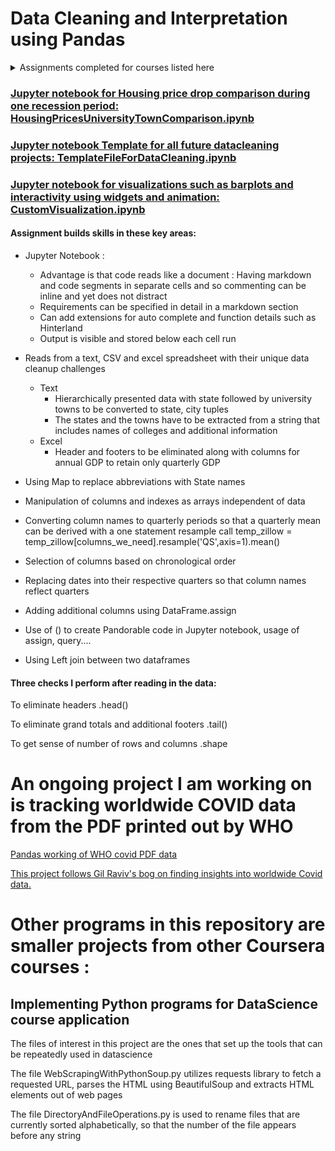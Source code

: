 # Data Cleaning and Interpretation using Pandas 

<details>
  <summary markdown="span">Assignments completed for courses listed here</summary>
      <li>1. University of Michigan Introduction to Data Science in Python</li>
      <li>2. University of California Berkeley : Foundations of Data Science: Inferential thinking by resampling</li>
</details>


###  [Jupyter notebook for Housing price drop comparison during one recession period: HousingPricesUniversityTownComparison.ipynb](https://github.com/sjtalkar/DataCleaningAndTTest)
###  [Jupyter notebook Template for all future datacleaning projects: TemplateFileForDataCleaning.ipynb](https://github.com/sjtalkar/StartHereTemplates/blob/master/TemplateFileForDataCleaning.ipynb)
###  [Jupyter notebook for visualizations such as barplots and interactivity using widgets and animation: CustomVisualization.ipynb ](https://github.com/sjtalkar/VisualizationUsingMatplotlib/blob/master/CustomVisualization.ipynb)


#### Assignment builds skills in these key areas: 

* Jupyter Notebook : 
  * Advantage is that code reads like a document : Having markdown and code segments in separate cells and so commenting can be inline and yet does not distract
  * Requirements can be specified in detail in a markdown section
  * Can add extensions for auto complete and function details such as Hinterland
  * Output is visible and stored below each cell run

* Reads from a text, CSV and excel spreadsheet with their unique data cleanup challenges 
  * Text
    * Hierarchically presented data with state followed by university towns to be converted to state, city tuples
    * The states and the towns have to be extracted from a string that includes names of colleges and additional information
  * Excel
    * Header and footers to be eliminated along with columns for annual GDP to retain only quarterly GDP

* Using Map to replace abbreviations with State names
* Manipulation of columns and indexes as arrays independent of data
* Converting column names to quarterly periods so that a quarterly mean can be derived with a one statement resample call
  temp_zillow = temp_zillow[columns_we_need].resample('QS',axis=1).mean()
* Selection of columns based on  chronological order 
* Replacing dates into their respective quarters so that column names reflect quarters
* Adding additional columns using DataFrame.assign
* Use of () to create Pandorable code in Jupyter notebook, usage of assign, query....
* Using Left join between two dataframes

#### Three checks I perform after reading in the data:
To eliminate headers
.head()

To eliminate grand totals and additional footers
.tail()

To get sense of number of rows and columns
.shape 


# An ongoing project I am working on is tracking worldwide COVID data from the PDF printed out by WHO
[Pandas working of WHO covid PDF data](https://github.com/sjtalkar/ComparisonStudyPowerBIAndPandas)

[This project follows Gil Raviv's bog on finding insights into worldwide Covid data.](https://datachant.com/2020/07/16/import-who-covid-19-data-from-pdf/?mc_cid=548415d80c&mc_eid=11642bb66a)


# Other programs in this repository are smaller projects from other Coursera courses :
## Implementing Python programs for DataScience course application

The files of interest in this project are the ones that set up the tools that can be repeatedly used in datascience

The file WebScrapingWithPythonSoup.py utilizes requests library to fetch a requested URL, parses the HTML using BeautifulSoup and extracts HTML elements out of web pages

The file DirectoryAndFileOperations.py is used to rename files that are currently sorted alphabetically, so that the number of the file appears before any string





